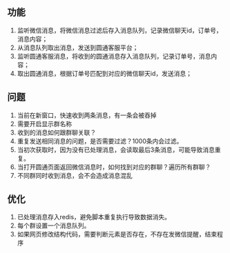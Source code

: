 ## 功能
1. 监听微信消息，将微信消息过滤后存入消息队列，记录微信聊天id，订单号，消息内容；
2. 从消息队列取出消息，发送到圆通客服平台；
3. 监听圆通客服消息，将收到的圆通消息存入消息队列，记录订单号，消息内容；
4. 取出圆通消息，根据订单号匹配到对应的微信聊天id，发送消息；

## 问题
1. 当前在新窗口，快速收到两条消息，有一条会被吞掉
2. 需要开启显示群名称
3. 收到的消息如何跟群聊关联？
4. 重复发送相同消息的问题，是否需要过滤？1000条内会过滤。
5. 当初次获取时，因为没有已处理消息，会读取最后3条消息，可能导致消息重复。
6. 当打开圆通页面返回微信消息时，如何找到对应的群聊？遍历所有群聊？
7. 不同群同时收到消息，会不会造成消息混乱

## 优化
1. 已处理消息存入redis，避免脚本重复执行导致数据消失。
2. 每个群设置一个消息队列。
3. 如果网页修改结构代码，需要判断元素是否存在，不存在发微信提醒，结束程序